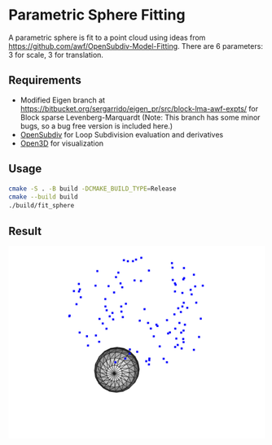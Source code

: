 # Parametric Sphere Fitting

A parametric sphere is fit to a point cloud using ideas from https://github.com/awf/OpenSubdiv-Model-Fitting. There are 6 parameters: 3 for scale, 3 for translation.

## Requirements
- Modified Eigen branch at https://bitbucket.org/sergarrido/eigen_pr/src/block-lma-awf-expts/ for Block sparse Levenberg-Marquardt (Note: This branch has some minor bugs, so a bug free version is included here.)
- [OpenSubdiv](http://graphics.pixar.com/opensubdiv/docs/intro.html) for Loop Subdivision evaluation and derivatives
- [Open3D](http://www.open3d.org/) for visualization

## Usage
```bash
cmake -S . -B build -DCMAKE_BUILD_TYPE=Release
cmake --build build
./build/fit_sphere
```

## Result
![fitting gif](log/fitting.gif)

